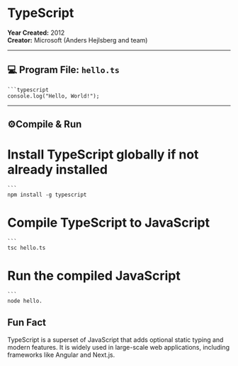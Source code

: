 # TypeScript

**Year Created:** 2012  
**Creator:** Microsoft (Anders Hejlsberg and team)

---

## 💻 Program File: `hello.ts`

    ```typescript
    console.log("Hello, World!");

---

## ⚙️Compile & Run

# Install TypeScript globally if not already installed
    ```
    npm install -g typescript

# Compile TypeScript to JavaScript
    ```
    tsc hello.ts

# Run the compiled JavaScript
    ```
    node hello.
    
## Fun Fact

TypeScript is a superset of JavaScript that adds optional static typing and modern features.
It is widely used in large-scale web applications, including frameworks like Angular and Next.js.